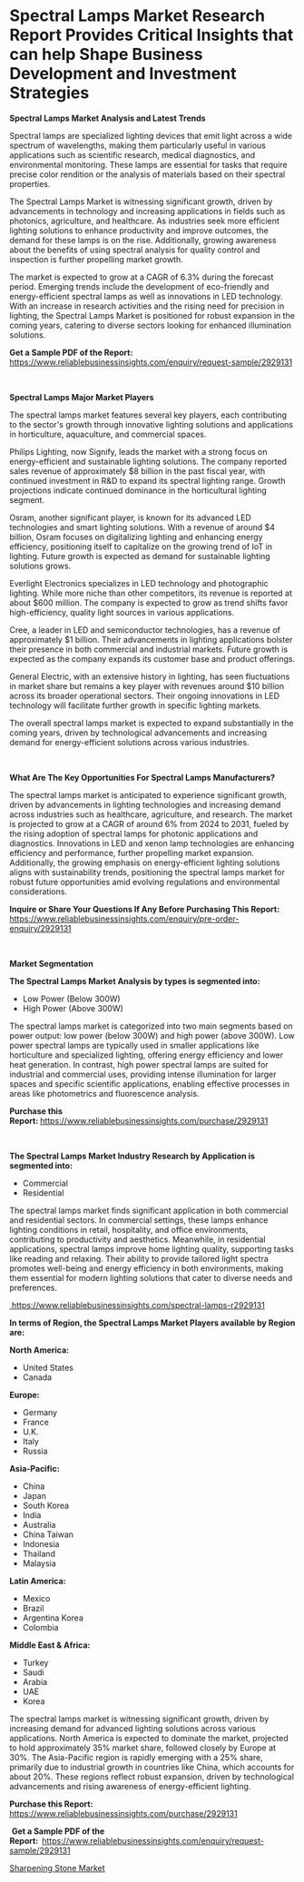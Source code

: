 <p><h1>Spectral Lamps Market Research Report Provides Critical Insights that can help Shape Business Development and Investment Strategies</h1></p><p><strong>Spectral Lamps Market Analysis and Latest Trends</strong></p>
<p><p>Spectral lamps are specialized lighting devices that emit light across a wide spectrum of wavelengths, making them particularly useful in various applications such as scientific research, medical diagnostics, and environmental monitoring. These lamps are essential for tasks that require precise color rendition or the analysis of materials based on their spectral properties.</p><p>The Spectral Lamps Market is witnessing significant growth, driven by advancements in technology and increasing applications in fields such as photonics, agriculture, and healthcare. As industries seek more efficient lighting solutions to enhance productivity and improve outcomes, the demand for these lamps is on the rise. Additionally, growing awareness about the benefits of using spectral analysis for quality control and inspection is further propelling market growth.</p><p>The market is expected to grow at a CAGR of 6.3% during the forecast period. Emerging trends include the development of eco-friendly and energy-efficient spectral lamps as well as innovations in LED technology. With an increase in research activities and the rising need for precision in lighting, the Spectral Lamps Market is positioned for robust expansion in the coming years, catering to diverse sectors looking for enhanced illumination solutions.</p></p>
<p><strong>Get a Sample PDF of the Report:&nbsp;</strong> <a href="https://www.reliablebusinessinsights.com/enquiry/request-sample/2929131?utm_campaign=2313&utm_medium=2&utm_source=Github&utm_content=ia&utm_term=12032025&utm_id=spectral-lamps">https://www.reliablebusinessinsights.com/enquiry/request-sample/2929131</a></p>
<p>&nbsp;</p>
<p><strong>Spectral Lamps Major Market Players</strong></p>
<p><p>The spectral lamps market features several key players, each contributing to the sector's growth through innovative lighting solutions and applications in horticulture, aquaculture, and commercial spaces. </p><p>Philips Lighting, now Signify, leads the market with a strong focus on energy-efficient and sustainable lighting solutions. The company reported sales revenue of approximately $8 billion in the past fiscal year, with continued investment in R&D to expand its spectral lighting range. Growth projections indicate continued dominance in the horticultural lighting segment.</p><p>Osram, another significant player, is known for its advanced LED technologies and smart lighting solutions. With a revenue of around $4 billion, Osram focuses on digitalizing lighting and enhancing energy efficiency, positioning itself to capitalize on the growing trend of IoT in lighting. Future growth is expected as demand for sustainable lighting solutions grows.</p><p>Everlight Electronics specializes in LED technology and photographic lighting. While more niche than other competitors, its revenue is reported at about $600 million. The company is expected to grow as trend shifts favor high-efficiency, quality light sources in various applications.</p><p>Cree, a leader in LED and semiconductor technologies, has a revenue of approximately $1 billion. Their advancements in lighting applications bolster their presence in both commercial and industrial markets. Future growth is expected as the company expands its customer base and product offerings.</p><p>General Electric, with an extensive history in lighting, has seen fluctuations in market share but remains a key player with revenues around $10 billion across its broader operational sectors. Their ongoing innovations in LED technology will facilitate further growth in specific lighting markets.</p><p>The overall spectral lamps market is expected to expand substantially in the coming years, driven by technological advancements and increasing demand for energy-efficient solutions across various industries.</p></p>
<p>&nbsp;</p>
<p><strong>What Are The Key Opportunities For Spectral Lamps Manufacturers?</strong></p>
<p><p>The spectral lamps market is anticipated to experience significant growth, driven by advancements in lighting technologies and increasing demand across industries such as healthcare, agriculture, and research. The market is projected to grow at a CAGR of around 6% from 2024 to 2031, fueled by the rising adoption of spectral lamps for photonic applications and diagnostics. Innovations in LED and xenon lamp technologies are enhancing efficiency and performance, further propelling market expansion. Additionally, the growing emphasis on energy-efficient lighting solutions aligns with sustainability trends, positioning the spectral lamps market for robust future opportunities amid evolving regulations and environmental considerations.</p></p>
<p><strong>Inquire or Share Your Questions If Any Before Purchasing This Report:</strong> <a href="https://www.reliablebusinessinsights.com/enquiry/pre-order-enquiry/2929131?utm_campaign=2313&utm_medium=2&utm_source=Github&utm_content=ia&utm_term=12032025&utm_id=spectral-lamps">https://www.reliablebusinessinsights.com/enquiry/pre-order-enquiry/2929131</a></p>
<p>&nbsp;</p>
<p><strong>Market Segmentation</strong></p>
<p><strong>The Spectral Lamps Market Analysis by types is segmented into:</strong></p>
<p><ul><li>Low Power (Below 300W)</li><li>High Power (Above 300W)</li></ul></p>
<p><p>The spectral lamps market is categorized into two main segments based on power output: low power (below 300W) and high power (above 300W). Low power spectral lamps are typically used in smaller applications like horticulture and specialized lighting, offering energy efficiency and lower heat generation. In contrast, high power spectral lamps are suited for industrial and commercial uses, providing intense illumination for larger spaces and specific scientific applications, enabling effective processes in areas like photometrics and fluorescence analysis.</p></p>
<p><strong>Purchase this Report:&nbsp;</strong><a href="https://www.reliablebusinessinsights.com/purchase/2929131?utm_campaign=2313&utm_medium=2&utm_source=Github&utm_content=ia&utm_term=12032025&utm_id=spectral-lamps">https://www.reliablebusinessinsights.com/purchase/2929131</a></p>
<p>&nbsp;</p>
<p><strong>The Spectral Lamps Market Industry Research by Application is segmented into:</strong></p>
<p><ul><li>Commercial</li><li>Residential</li></ul></p>
<p><p>The spectral lamps market finds significant application in both commercial and residential sectors. In commercial settings, these lamps enhance lighting conditions in retail, hospitality, and office environments, contributing to productivity and aesthetics. Meanwhile, in residential applications, spectral lamps improve home lighting quality, supporting tasks like reading and relaxing. Their ability to provide tailored light spectra promotes well-being and energy efficiency in both environments, making them essential for modern lighting solutions that cater to diverse needs and preferences.</p></p>
<p><a href="https://www.reliablebusinessinsights.com/spectral-lamps-r2929131?utm_campaign=2313&utm_medium=2&utm_source=Github&utm_content=ia&utm_term=12032025&utm_id=spectral-lamps">&nbsp;https://www.reliablebusinessinsights.com/spectral-lamps-r2929131</a></p>
<p><strong>In terms of Region, the Spectral Lamps Market Players available by Region are:</strong></p>
<p>
    <p> <strong> North America: </strong>
        <ul>
            <li>United States</li>
            <li>Canada</li>
        </ul>
        </p> 
    <p> <strong> Europe: </strong>
        <ul>
            <li>Germany</li>
            <li>France</li>
            <li>U.K.</li>
            <li>Italy</li>
            <li>Russia</li>
        </ul>
        </p> 
    <p> <strong> Asia-Pacific: </strong>
        <ul>
            <li>China</li>
            <li>Japan</li>
            <li>South Korea</li>
            <li>India</li>
            <li>Australia</li>
            <li>China Taiwan</li>
            <li>Indonesia</li>
            <li>Thailand</li>
            <li>Malaysia</li>
        </ul>
        </p> 
    <p> <strong> Latin America: </strong>
        <ul>
            <li>Mexico</li>
            <li>Brazil</li>
            <li>Argentina Korea</li>
            <li>Colombia</li>
        </ul>
        </p> 
    <p> <strong> Middle East & Africa: </strong>
        <ul>
            <li>Turkey</li>
            <li>Saudi</li>
            <li>Arabia</li>
            <li>UAE</li>
            <li>Korea</li>
        </ul>
    </p>
    </p>
<p><p>The spectral lamps market is witnessing significant growth, driven by increasing demand for advanced lighting solutions across various applications. North America is expected to dominate the market, projected to hold approximately 35% market share, followed closely by Europe at 30%. The Asia-Pacific region is rapidly emerging with a 25% share, primarily due to industrial growth in countries like China, which accounts for about 20%. These regions reflect robust expansion, driven by technological advancements and rising awareness of energy-efficient lighting.</p></p>
<p><strong>Purchase this Report: </strong><a href="https://www.reliablebusinessinsights.com/purchase/2929131?utm_campaign=2313&utm_medium=2&utm_source=Github&utm_content=ia&utm_term=12032025&utm_id=spectral-lamps">https://www.reliablebusinessinsights.com/purchase/2929131</a></p>
<p>&nbsp;<strong>Get a Sample PDF of the Report:&nbsp;&nbsp;</strong><a href="https://www.reliablebusinessinsights.com/enquiry/request-sample/2929131?utm_campaign=2313&utm_medium=2&utm_source=Github&utm_content=ia&utm_term=12032025&utm_id=spectral-lamps">https://www.reliablebusinessinsights.com/enquiry/request-sample/2929131</a></p>
<p><strong></strong></p>
<p><p><a href="https://github.com/klindsey95/Market-Research-Report-List-1/blob/main/sharpening-stone-market.md?utm_campaign=2313&utm_medium=2&utm_source=Github&utm_content=ia&utm_term=12032025&utm_id=spectral-lamps">Sharpening Stone Market</a></p></p>